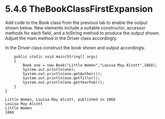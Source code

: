 # 5.4.6 TheBookClassFirstExpansion
Add code to the Book class from the previous lab to enable the output shown below. New elements include a suitable constructor, accessor methods for each field, and a toString method to produce the output shown. Adjust the main method in the Driver class accordingly.

In the Driver class construct the book shown and output accordingly.
```
    public static void main(String[] args)
    {
        Book one = new Book("Little Women","Louisa May Alcott",1868);
        System.out.println(one);
        System.out.println(one.getAuthor());
        System.out.println(one.getTitle());
        System.out.println(one.getYearPub());
    }
}
```
```
Little Women, Louisa May Alcott, published in 1868
Louisa May Alcott
Little Women
1868
```